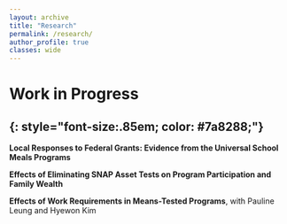 ```yaml
---
layout: archive
title: "Research"
permalink: /research/
author_profile: true
classes: wide
---
```


# Work in Progress
{: style="font-size:.85em; color: #7a8288;"}
---

**Local Responses to Federal Grants: Evidence from the Universal School Meals Programs**

**Effects of Eliminating SNAP Asset Tests on Program Participation and Family Wealth**

**Effects of Work Requirements in Means-Tested Programs**,  with Pauline Leung and Hyewon Kim

